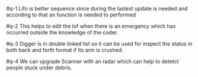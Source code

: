 #q-1
Lifo is better sequence since during the lastest update is needed and according to that an function is needed to performed

#q-2
This helps to edit the lof when there is an emergency which has occurred outside the knowledge of the coder.


#q-3
Digger is in double linked list so it can be used for inspect the status in both back and forth format if its arm is crushed.

#q-4
We can upgrade Scanner with an radar which can help to detetct people stuck under debris.
